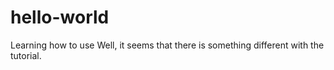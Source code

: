 # hello-world
Learning how to use
Well, it seems that there is something different with the tutorial.

